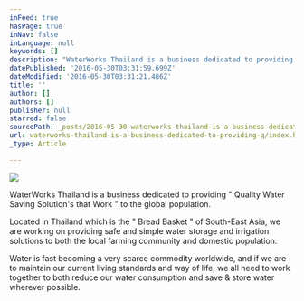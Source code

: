 ```yaml
---
inFeed: true
hasPage: true
inNav: false
inLanguage: null
keywords: []
description: "WaterWorks Thailand is a business dedicated to providing \" Quality Water Saving Solution's that Work \" to the global population."
datePublished: '2016-05-30T03:31:59.699Z'
dateModified: '2016-05-30T03:31:21.486Z'
title: ''
author: []
authors: []
publisher: null
starred: false
sourcePath: _posts/2016-05-30-waterworks-thailand-is-a-business-dedicated-to-providing-q.md
url: waterworks-thailand-is-a-business-dedicated-to-providing-q/index.html
_type: Article

---
```

![](https://the-grid-user-content.s3-us-west-2.amazonaws.com/e7de1d28-ad57-4ebe-9132-c76ee6f47f6c.jpg)

WaterWorks Thailand is a business dedicated to providing " Quality Water Saving Solution's that Work " to the global population.

Located in Thailand which is the " Bread Basket " of South-East Asia, we are working on providing safe and simple water storage and irrigation solutions to both the local farming community and domestic population.

Water is fast becoming a very scarce commodity worldwide, and if we are to maintain our current living standards and way of life, we all need to work together to both reduce our water consumption and save & store water wherever possible.